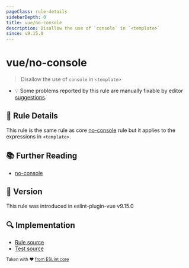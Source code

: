```yaml
---
pageClass: rule-details
sidebarDepth: 0
title: vue/no-console
description: Disallow the use of `console` in `<template>`
since: v9.15.0
---
```


# vue/no-console

> Disallow the use of `console` in `<template>`

- :bulb: Some problems reported by this rule are manually fixable by editor [suggestions](https://eslint.org/docs/developer-guide/working-with-rules#providing-suggestions).

## :book: Rule Details

This rule is the same rule as core [no-console] rule but it applies to the expressions in `<template>`.

## :books: Further Reading

- [no-console]

[no-console]: https://eslint.org/docs/latest/rules/no-console

## :rocket: Version

This rule was introduced in eslint-plugin-vue v9.15.0

## :mag: Implementation

- [Rule source](https://github.com/vuejs/eslint-plugin-vue/blob/master/lib/rules/no-console.js)
- [Test source](https://github.com/vuejs/eslint-plugin-vue/blob/master/tests/lib/rules/no-console.js)

<sup>Taken with ❤️ [from ESLint core](https://eslint.org/docs/latest/rules/no-console)</sup>

